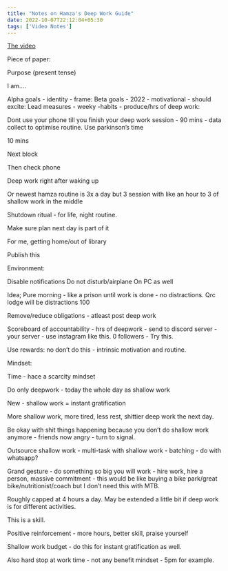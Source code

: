 ```yaml
---
title: "Notes on Hamza's Deep Work Guide"
date: 2022-10-07T22:12:04+05:30
tags: ['Video Notes']
---
```

[The video](https://www.youtube.com/watch?v=2AYWOTSCSxA&t=366s)

Piece of paper:

Purpose (present tense)

I am….

Alpha goals - identity - frame:
Beta goals - 2022 - motivational - should excite:
Lead measures - weeky -habits - produce/hrs of deep work:

Dont use your phone till you finish your deep work session - 90 mins - data collect to optimise routine. Use parkinson’s time

10  mins

Next block

Then check phone

Deep work right after waking up

Or newest hamza routine is 3x a day but 3 session with like an hour to 3 of shallow work in the middle

Shutdown ritual - for life, night routine.

Make sure plan next day is part of it

For me, getting home/out of library

Publish this

Environment:

Disable notifications
Do not disturb/airplane
On PC as well

Idea; Pure morning - like a prison until work is done - no distractions. Qrc lodge will be distractions 100

Remove/reduce obligations - atleast post deep work

Scoreboard of accountability - hrs of deepwork - send to discord server - your server - use instagram like this. 0 followers - Try this.

Use rewards: no don’t do this - intrinsic motivation and routine.

Mindset:

Time - hace a scarcity mindset

Do only deepwork - today the whole day as shallow work

New - shallow work = instant gratification

More shallow work, more tired, less rest, shittier deep work the next day.

Be okay with shit things happening because you don’t do shallow work anymore - friends now angry - turn to signal.

Outsource shallow work - multi-task with shallow work - batching - do with whatsapp?

Grand gesture - do something so big you will work - hire work, hire a person, massive commitment - this would be like buying a bike park/great bike/nutritionist/coach but I don’t need this with MTB.

Roughly capped at 4 hours a day. May be extended a little bit if deep work is for different activities.

This is a skill.

Positive reinforcement - more hours, better skill, praise yourself

Shallow work budget - do this for instant gratification as well.

Also hard stop at work time - not any benefit mindset - 5pm for example.
